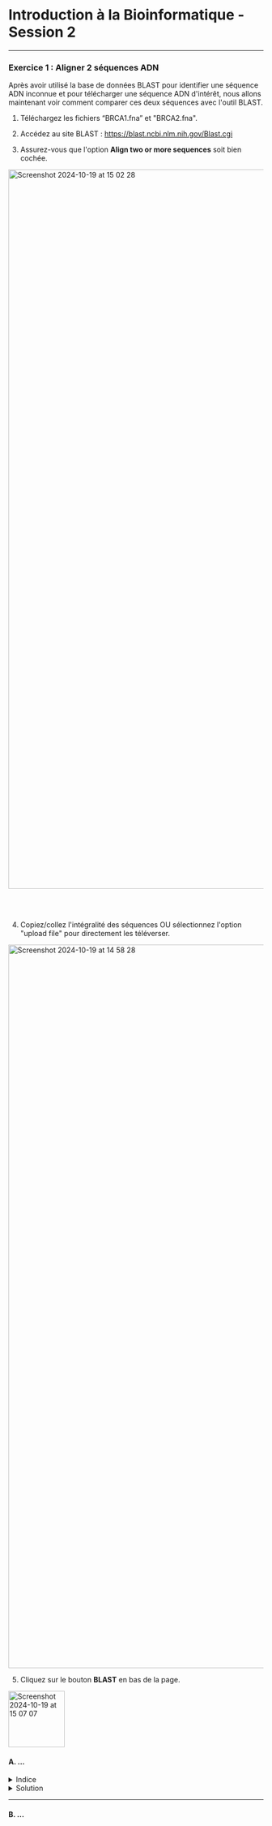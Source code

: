 # Introduction à la Bioinformatique - Session 2

---

### Exercice 1 : Aligner 2 séquences ADN

Après avoir utilisé la base de données BLAST pour identifier une séquence ADN inconnue et pour télécharger une séquence ADN d'intérêt, nous allons maintenant voir comment comparer ces deux séquences avec l'outil BLAST.

1. Téléchargez les fichiers “BRCA1.fna” et "BRCA2.fna".
   
2. Accédez au site BLAST : https://blast.ncbi.nlm.nih.gov/Blast.cgi

3. Assurez-vous que l'option **Align two or more sequences** soit bien cochée.

<img width="1419" alt="Screenshot 2024-10-19 at 15 02 28" src="https://github.com/user-attachments/assets/5568bb01-06ed-472d-ae22-ef5792a0de70">

<br></br>

4. Copiez/collez l'intégralité des séquences OU sélectionnez l'option "upload file" pour directement les téléverser.

<img width="1427" alt="Screenshot 2024-10-19 at 14 58 28" src="https://github.com/user-attachments/assets/38be81d6-445c-4e80-a514-7d424b6631e7">

5. Cliquez sur le bouton **BLAST** en bas de la page.

<img width="111" alt="Screenshot 2024-10-19 at 15 07 07" src="https://github.com/user-attachments/assets/89ff0454-bc6e-4626-887b-35fc155c2f2a">



#### A. ...

<details> <summary>Indice</summary>
...
</details>

<details> <summary>Solution</summary>
  
```bash
...
```

...

</details>

---

#### B. ...
